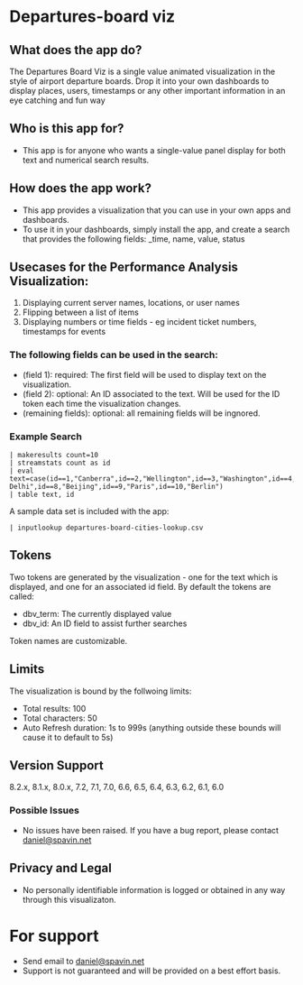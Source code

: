 # **Departures-board viz**

## What does the app do?
The Departures Board Viz is a single value animated visualization in the style of airport departure boards. Drop it into your own dashboards to display places, users, timestamps or any other important information in an eye catching and fun way

## Who is this app for?
- This app is for anyone who wants a single-value panel display for both text and numerical search results.


## How does the app work?
- This app provides a visualization that you can use in your own apps and dashboards.
- To use it in your dashboards, simply install the app, and create a search that provides the following fields: _time, name, value, status


## Usecases for the Performance Analysis Visualization:
1. Displaying current server names, locations, or user names
2. Flipping between a list of items
3. Displaying numbers or time fields - eg incident ticket numbers, timestamps for events


### The following fields can be used in the search:
- (field 1): required: The first field will be used to display text on the visualization.
- (field 2): optional: An ID associated to the text. Will be used for the ID token each time the visualization changes.
- (remaining fields): optional: all remaining fields will be ingnored.


### Example Search
```
| makeresults count=10 
| streamstats count as id 
| eval text=case(id==1,"Canberra",id==2,"Wellington",id==3,"Washington",id==4,"London",id==5,"Tokyo",id==6,"Ottawa",id==7,"New Delhi",id==8,"Beijing",id==9,"Paris",id==10,"Berlin") 
| table text, id
```
A sample data set is included with the app:

`| inputlookup departures-board-cities-lookup.csv`

## Tokens
Two tokens are generated by the visualization - one for the text which is displayed, and one for an associated id field. By default the tokens are called:

- dbv_term: The currently displayed value
- dbv_id: An ID field to assist further searches

Token names are customizable.

## Limits
The visualization is bound by the follwoing limits:
- Total results: 100
- Total characters: 50
- Auto Refresh duration: 1s to 999s (anything outside these bounds will cause it to default to 5s)

## Version Support
8.2.x, 8.1.x, 8.0.x, 7.2, 7.1, 7.0, 6.6, 6.5, 6.4, 6.3, 6.2, 6.1, 6.0

### Possible Issues
- No issues have been raised. If you have a bug report, please contact daniel@spavin.net


## Privacy and Legal
- No  personally identifiable information is logged or obtained in any way through this visualizaton.


# For support #
- Send email to daniel@spavin.net
- Support is not guaranteed and will be provided on a best effort basis.